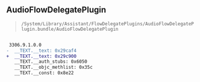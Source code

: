 ## AudioFlowDelegatePlugin

> `/System/Library/Assistant/FlowDelegatePlugins/AudioFlowDelegatePlugin.bundle/AudioFlowDelegatePlugin`

```diff

 3306.9.1.0.0
-  __TEXT.__text: 0x29caf4
+  __TEXT.__text: 0x29c900
   __TEXT.__auth_stubs: 0x6050
   __TEXT.__objc_methlist: 0x35c
   __TEXT.__const: 0x8e22

```
